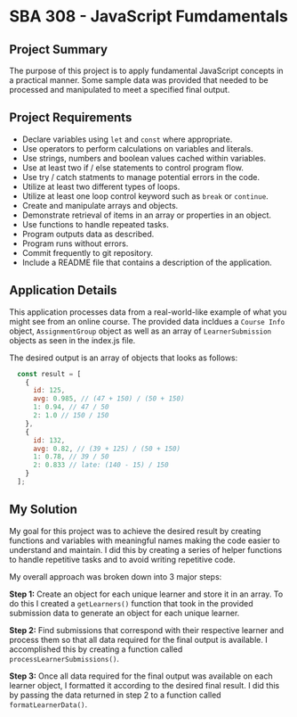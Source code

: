# SBA 308 - JavaScript Fumdamentals

## Project Summary

The purpose of this project is to apply fundamental JavaScript concepts in a practical manner. Some sample data was provided that needed to be processed and manipulated to meet a specified final output.

## Project Requirements

- Declare variables using `let` and `const` where appropriate.
- Use operators to perform calculations on variables and literals.
- Use strings, numbers and boolean values cached within variables.
- Use at least two if / else statements to control program flow.
- Use try / catch statments to manage potential errors in the code.
- Utilize at least two different types of loops.
- Utilize at least one loop control keyword such as `break` or `continue`.
- Create and manipulate arrays and objects.
- Demonstrate retrieval of items in an array or properties in an object.
- Use functions to handle repeated tasks.
- Program outputs data as described.
- Program runs without errors.
- Commit frequently to git repository.
- Include a README file that contains a description of the application.

## Application Details

This application processes data from a real-world-like example of what you might see from an online course. The provided data incldues a `Course Info` object, `AssignmentGroup` object as well as an array of `LearnerSubmission` objects as seen in the index.js file.

The desired output is an array of objects that looks as follows:

```js
  const result = [
    {
      id: 125,
      avg: 0.985, // (47 + 150) / (50 + 150)
      1: 0.94, // 47 / 50
      2: 1.0 // 150 / 150
    },
    {
      id: 132,
      avg: 0.82, // (39 + 125) / (50 + 150)
      1: 0.78, // 39 / 50
      2: 0.833 // late: (140 - 15) / 150
    }
  ];
```

## My Solution

My goal for this project was to achieve the desired result by creating functions and variables with meaningful names making the code easier to understand and maintain. I did this by creating a series of helper functions to handle repetitive tasks and to avoid writing repetitive code.

 My overall approach was broken down into 3 major steps: 

**Step 1:** Create an object for each unique learner and store it in an array. To do this I created a `getLearners()` function that took in the provided submission data to generate an object for each unique learner.

**Step 2:** Find submissions that correspond with their respective learner and process them so that all data required for the final output is available. I accomplished this by creating a function called `processLearnerSubmissions()`. 

**Step 3:** Once all data required for the final output was available on each learner object, I formatted it according to the desired final result. I did this by passing the data returned in step 2 to a function called `formatLearnerData()`.
